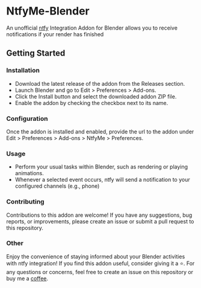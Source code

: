 # NtfyMe-Blender
An unofficial [ntfy](https://github.com/binwiederhier/ntfy) Integration Addon for Blender allows you to receive notifications if your render has finished

## Getting Started
### Installation
- Download the latest release of the addon from the Releases section.
- Launch Blender and go to Edit > Preferences > Add-ons.
- Click the Install button and select the downloaded addon ZIP file.
- Enable the addon by checking the checkbox next to its name.

### Configuration
Once the addon is installed and enabled, provide the url to the addon under Edit > Preferences > Add-ons > NtfyMe > Preferences.

### Usage
- Perform your usual tasks within Blender, such as rendering or playing animations.
- Whenever a selected event occurs, ntfy will send a notification to your configured channels (e.g., phone)

### Contributing
Contributions to this addon are welcome! If you have any suggestions, bug reports, or improvements, please create an issue or submit a pull request to this repository.

### Other
Enjoy the convenience of staying informed about your Blender activities with ntfy integration! If you find this addon useful, consider giving it a ⭐️. For any questions or concerns, feel free to create an issue on this repository or buy me a [coffee](https://ko-fi.com/notnanook).
